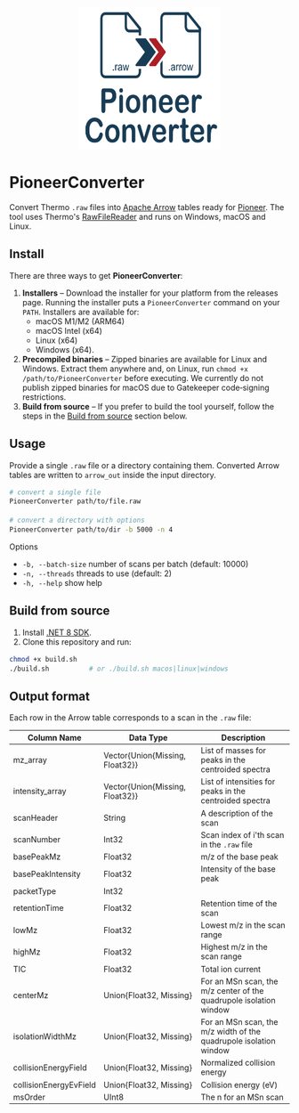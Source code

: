 <p align="center">
  <img src="assets/Converter.svg" alt="PioneerConverter Logo" width="256" height="256"/>
</p>

# PioneerConverter

Convert Thermo `.raw` files into [Apache Arrow](https://arrow.apache.org/) tables ready for [Pioneer](https://github.com/nwamsley1/Pioneer.jl). The tool uses Thermo's [RawFileReader](https://github.com/thermofisherlsms/RawFileReader) and runs on Windows, macOS and Linux.

## Install

There are three ways to get **PioneerConverter**:

1. **Installers** – Download the installer for your platform from the releases page. Running the installer puts a `PioneerConverter` command on your `PATH`. Installers are available for:
    - macOS&nbsp;M1/M2 (ARM64)
    - macOS&nbsp;Intel (x64)
    - Linux (x64)
    - Windows (x64). 
3. **Precompiled binaries** – Zipped binaries are available for Linux and Windows. Extract them anywhere and, on Linux, run `chmod +x /path/to/PioneerConverter` before executing. We currently do not publish zipped binaries for macOS due to Gatekeeper code‑signing restrictions.
4. **Build from source** – If you prefer to build the tool yourself, follow the steps in the [Build from source](#build-from-source) section below.

## Usage

Provide a single `.raw` file or a directory containing them. Converted Arrow tables are written to `arrow_out` inside the input directory.

```bash
# convert a single file
PioneerConverter path/to/file.raw

# convert a directory with options
PioneerConverter path/to/dir -b 5000 -n 4
```

Options
- `-b, --batch-size`  number of scans per batch (default: 10000)
- `-n, --threads`     threads to use (default: 2)
- `-h, --help`        show help

## Build from source

1. Install [.NET&nbsp;8 SDK](https://dotnet.microsoft.com/download/dotnet/8.0).
2. Clone this repository and run:

```bash
chmod +x build.sh
./build.sh          # or ./build.sh macos|linux|windows
```

## Output format

Each row in the Arrow table corresponds to a scan in the `.raw` file:

| Column Name | Data Type | Description |
|------------|-----------|-------------|
| mz_array | Vector{Union{Missing, Float32}} | List of masses for peaks in the centroided spectra |
| intensity_array | Vector{Union{Missing, Float32}} | List of intensities for peaks in the centroided spectra |
| scanHeader | String | A description of the scan |
| scanNumber | Int32 | Scan index of i'th scan in the `.raw` file |
| basePeakMz | Float32 | m/z of the base peak |
| basePeakIntensity | Float32 | Intensity of the base peak |
| packetType | Int32 | |
| retentionTime | Float32 | Retention time of the scan |
| lowMz | Float32 | Lowest m/z in the scan range |
| highMz | Float32 | Highest m/z in the scan range |
| TIC | Float32 | Total ion current |
| centerMz | Union{Float32, Missing} | For an MSn scan, the m/z center of the quadrupole isolation window |
| isolationWidthMz | Union{Float32, Missing} | For an MSn scan, the m/z width of the quadrupole isolation window |
| collisionEnergyField | Union{Float32, Missing} | Normalized collision energy |
| collisionEnergyEvField | Union{Float32, Missing} | Collision energy (eV) |
| msOrder | UInt8 | The n for an MSn scan |
